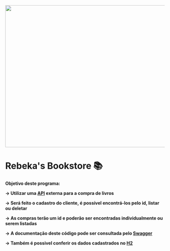 <img src="https://1.bp.blogspot.com/-iNfVPoW4T8M/XovkyJIkeDI/AAAAAAABMX8/Ncy4qGSZ8WUlZiDquyGM0OxLqC2xI8P4ACNcBGAsYHQ/s1600/intrinsecos4-cores.jpg" height = "450" width="750">


<strong><h1>Rebeka's Bookstore 📚</h1></strong>

<p><strong>Objetivo deste programa:</p></strong>
<strong><p> -> Utilizar uma <a href="https://www.googleapis.com/books/v1/volumes?q=isbn:9781455502547">API</a> externa para a compra de livros</p></strong>
<p><strong> -> Será feito o cadastro do cliente, é possível encontrá-los pelo id, listar ou deletar</p></strong>
<p><strong> -> As compras terão um id e poderão ser encontradas individualmente ou serem listadas</p></strong>

<p><strong> -> A documentação deste código pode ser consultada pelo <a href="http://localhost:8080/h2/">Swagger</a></p></strong>
<p><strong> -> Também é possivel conferir os dados cadastrados no <a href="http://localhost:8080/h2/">H2</a></p></strong>
  
